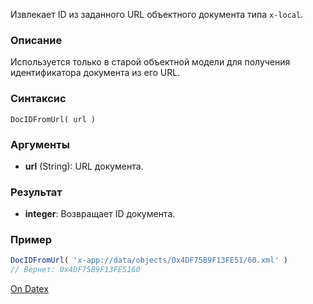 Извлекает ID из заданного URL объектного документа типа `x-local`.

### Описание
Используется только в старой объектной модели для получения идентификатора документа из его URL.

### Синтаксис
`DocIDFromUrl( url )`

### Аргументы
- **url** (String): URL документа.

### Результат
- **integer**: Возвращает ID документа.

### Пример
```js
DocIDFromUrl( 'x-app://data/objects/0x4DF75B9F13FE51/60.xml' ) 
// Вернет: 0x4DF75B9F13FE5160
```

[On Datex](http://docs.datex.ru/article.htm?id=5620250451197911773)
